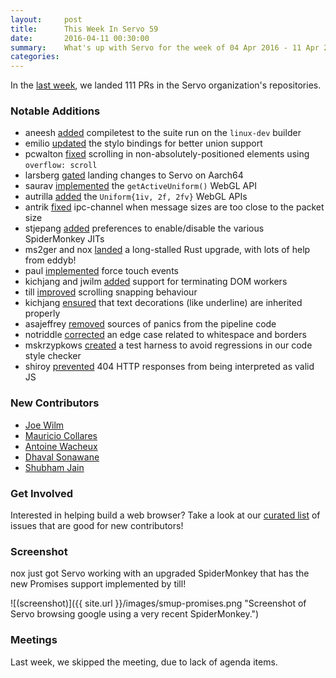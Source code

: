 ```yaml
---
layout:     post
title:      This Week In Servo 59
date:       2016-04-11 00:30:00
summary:    What's up with Servo for the week of 04 Apr 2016 - 11 Apr 2016
categories:
---
```


In the [last week](https://github.com/pulls?page=1&q=is%3Apr+is%3Amerged+closed%3A2016-04-04..2016-04-11+user%3Aservo), we landed 111 PRs in the Servo organization's repositories.

### Notable Additions

 - aneesh [added](https://github.com/servo/saltfs/pull/313) compiletest to the suite run on the `linux-dev` builder
 - emilio [updated](https://github.com/servo/servo/pull/10484) the stylo bindings for better union support
 - pcwalton [fixed](https://github.com/servo/servo/pull/10450) scrolling in non-absolutely-positioned elements using `overflow: scroll`
 - larsberg [gated](https://github.com/servo/saltfs/pull/305) landing changes to Servo on Aarch64
 - saurav [implemented](https://github.com/servo/servo/pull/10433) the `getActiveUniform()` WebGL API
 - autrilla [added](https://github.com/servo/servo/pull/10432) the `Uniform{1iv, 2f, 2fv}` WebGL APIs
 - antrik [fixed](https://github.com/servo/ipc-channel/pull/61) ipc-channel when message sizes are too close to the packet size
 - stjepang [added](https://github.com/servo/servo/pull/10325) preferences to enable/disable the various SpiderMonkey JITs
 - ms2ger and nox [landed](https://github.com/servo/servo/pull/10173) a long-stalled Rust upgrade, with lots of help from eddyb!
 - paul [implemented](https://github.com/servo/servo/pull/9811) force touch events
 - kichjang and jwilm [added](https://github.com/servo/servo/pull/9688) support for terminating DOM workers
 - till [improved](https://github.com/servo/servo/pull/10387) scrolling snapping behaviour
 - kichjang [ensured](https://github.com/servo/servo/pull/10438) that text decorations (like underline) are inherited properly
 - asajeffrey [removed](https://github.com/servo/servo/pull/10423) sources of panics from the pipeline code
 - notriddle [corrected](https://github.com/servo/servo/pull/10419) an edge case related to whitespace and borders
 - mskrzypkows [created](https://github.com/servo/servo/pull/9835) a test harness to avoid regressions in our code style checker
 - shiroy [prevented](https://github.com/servo/servo/pull/10203) 404 HTTP responses from being interpreted as valid JS

### New Contributors

 - [Joe Wilm](https://github.com/jwilm)
 - [Mauricio Collares](https://github.com/mauricioc)
 - [Antoine Wacheux](https://github.com/Shiroy)
 - [Dhaval Sonawane](https://github.com/dhaval0603)
 - [Shubham Jain](https://github.com/slayerjain)

### Get Involved

Interested in helping build a web browser? Take a look at our [curated list](https://starters.servo.org/) of issues that are good for new contributors!

### Screenshot

nox just got Servo working with an upgraded SpiderMonkey that has the new Promises support implemented by till!

![(screenshot)]({{ site.url }}/images/smup-promises.png "Screenshot of Servo browsing google using a very recent SpiderMonkey.")

### Meetings

Last week, we skipped the meeting, due to lack of agenda items.
